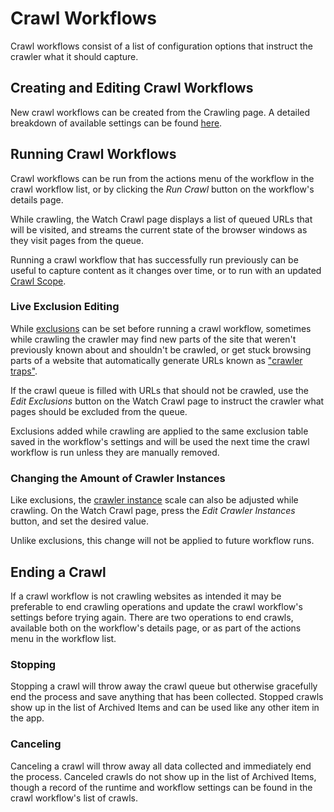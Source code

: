 # Crawl Workflows

Crawl workflows consist of a list of configuration options that instruct the crawler what it should capture.

## Creating and Editing Crawl Workflows

New crawl workflows can be created from the Crawling page. A detailed breakdown of available settings can be found [here](../workflow-setup).

## Running Crawl Workflows

Crawl workflows can be run from the actions menu of the workflow in the crawl workflow list, or by clicking the _Run Crawl_ button on the workflow's details page.

While crawling, the Watch Crawl page displays a list of queued URLs that will be visited, and streams the current state of the browser windows as they visit pages from the queue.

Running a crawl workflow that has successfully run previously can be useful to capture content as it changes over time, or to run with an updated [Crawl Scope](../workflow-setup/#scope).

### Live Exclusion Editing

While [exclusions](../workflow-setup/#exclusions) can be set before running a crawl workflow, sometimes while crawling the crawler may find new parts of the site that weren't previously known about and shouldn't be crawled, or get stuck browsing parts of a website that automatically generate URLs known as ["crawler traps"](https://en.wikipedia.org/wiki/Spider_trap).

If the crawl queue is filled with URLs that should not be crawled, use the _Edit Exclusions_ button on the Watch Crawl page to instruct the crawler what pages should be excluded from the queue.

Exclusions added while crawling are applied to the same exclusion table saved in the workflow's settings and will be used the next time the crawl workflow is run unless they are manually removed.

### Changing the Amount of Crawler Instances

Like exclusions, the [crawler instance](../workflow-setup/#crawler-instances) scale can also be adjusted while crawling. On the Watch Crawl page, press the _Edit Crawler Instances_ button, and set the desired value.

Unlike exclusions, this change will not be applied to future workflow runs.

## Ending a Crawl

If a crawl workflow is not crawling websites as intended it may be preferable to end crawling operations and update the crawl workflow's settings before trying again. There are two operations to end crawls, available both on the workflow's details page, or as part of the actions menu in the workflow list.

### Stopping

Stopping a crawl will throw away the crawl queue but otherwise gracefully end the process and save anything that has been collected. Stopped crawls show up in the list of Archived Items and can be used like any other item in the app.

### Canceling

Canceling a crawl will throw away all data collected and immediately end the process. Canceled crawls do not show up in the list of Archived Items, though a record of the runtime and workflow settings can be found in the crawl workflow's list of crawls.

